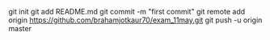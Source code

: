 git init
git add README.md
git commit -m "first commit"
git remote add origin https://github.com/brahamjotkaur70/exam_11may.git
git push -u origin master